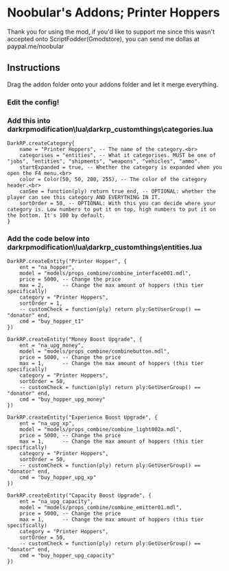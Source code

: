 # Noobular's Addons; Printer Hoppers

Thank you for using the mod, if you'd like to support me since this wasn't accepted onto ScriptFodder(Gmodstore), you can send me dollas at paypal.me/noobular

## Instructions

 Drag the addon folder onto your addons folder and let it merge everything.

### Edit the config!



### Add this into darkrpmodification\lua\darkrp_customthings\categories.lua


    DarkRP.createCategory{ 
        name = "Printer Hoppers", -- The name of the category.<br>
        categorises = "entities", -- What it categorises. MUST be one of "jobs", "entities", "shipments", "weapons", "vehicles", "ammo".
        startExpanded = true, -- Whether the category is expanded when you open the F4 menu.<br>
        color = Color(50, 50, 200, 255), -- The color of the category header.<br>
        canSee = function(ply) return true end, -- OPTIONAL: whether the player can see this category AND EVERYTHING IN IT.
        sortOrder = 50, -- OPTIONAL: With this you can decide where your category is. Low numbers to put it on top, high numbers to put it on the bottom. It's 100 by default.
    }


### Add the code below into darkrpmodification\lua\darkrp_customthings\entities.lua

    DarkRP.createEntity("Printer Hopper", {
        ent = "na_hopper",
        model = "models/props_combine/combine_interface001.mdl",
        price = 5000, -- Change the price
        max = 2,      -- Change the max amount of hoppers (this tier specifically)
        category = "Printer Hoppers",
        sortOrder = 1,
        -- customCheck = function(ply) return ply:GetUserGroup() == "donator" end,
        cmd = "buy_hopper_t1"
    })

    DarkRP.createEntity("Money Boost Upgrade", {
        ent = "na_upg_money",
        model = "models/props_combine/combinebutton.mdl",
        price = 5000, -- Change the price
        max = 1,      -- Change the max amount of hoppers (this tier specifically)
        category = "Printer Hoppers",
        sortOrder = 50,
        -- customCheck = function(ply) return ply:GetUserGroup() == "donator" end,
        cmd = "buy_hopper_upg_money"
    })

    DarkRP.createEntity("Experience Boost Upgrade", {
        ent = "na_upg_xp",
        model = "models/props_combine/combine_light002a.mdl",
        price = 5000, -- Change the price
        max = 1,      -- Change the max amount of hoppers (this tier specifically)
        category = "Printer Hoppers",
        sortOrder = 50,
        -- customCheck = function(ply) return ply:GetUserGroup() == "donator" end,
        cmd = "buy_hopper_upg_xp"
    })

    DarkRP.createEntity("Capacity Boost Upgrade", {
        ent = "na_upg_capacity",
        model = "models/props_combine/combine_emitter01.mdl",
        price = 5000, -- Change the price
        max = 1,      -- Change the max amount of hoppers (this tier specifically)
        category = "Printer Hoppers",
        sortOrder = 50,
        -- customCheck = function(ply) return ply:GetUserGroup() == "donator" end,
        cmd = "buy_hopper_upg_capacity"
    })
